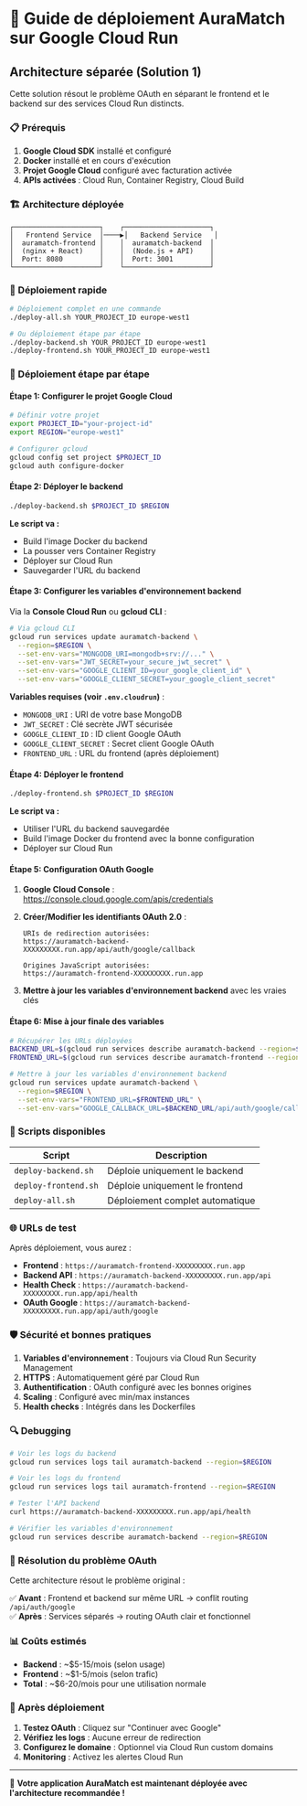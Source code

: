 # 🚀 Guide de déploiement AuraMatch sur Google Cloud Run

## Architecture séparée (Solution 1)

Cette solution résout le problème OAuth en séparant le frontend et le backend sur des services Cloud Run distincts.

### 📋 Prérequis

1. **Google Cloud SDK** installé et configuré
2. **Docker** installé et en cours d'exécution
3. **Projet Google Cloud** configuré avec facturation activée
4. **APIs activées** : Cloud Run, Container Registry, Cloud Build

### 🏗️ Architecture déployée

```
┌─────────────────────┐    ┌─────────────────────┐
│   Frontend Service  │────▶│   Backend Service   │
│  auramatch-frontend │    │  auramatch-backend  │
│  (nginx + React)    │    │  (Node.js + API)    │
│  Port: 8080         │    │  Port: 3001         │
└─────────────────────┘    └─────────────────────┘
```

### 🚀 Déploiement rapide

```bash
# Déploiement complet en une commande
./deploy-all.sh YOUR_PROJECT_ID europe-west1

# Ou déploiement étape par étape
./deploy-backend.sh YOUR_PROJECT_ID europe-west1
./deploy-frontend.sh YOUR_PROJECT_ID europe-west1
```

### 📝 Déploiement étape par étape

#### Étape 1: Configurer le projet Google Cloud

```bash
# Définir votre projet
export PROJECT_ID="your-project-id"
export REGION="europe-west1"

# Configurer gcloud
gcloud config set project $PROJECT_ID
gcloud auth configure-docker
```

#### Étape 2: Déployer le backend

```bash
./deploy-backend.sh $PROJECT_ID $REGION
```

**Le script va :**
- Build l'image Docker du backend
- La pousser vers Container Registry
- Déployer sur Cloud Run
- Sauvegarder l'URL du backend

#### Étape 3: Configurer les variables d'environnement backend

Via la **Console Cloud Run** ou **gcloud CLI** :

```bash
# Via gcloud CLI
gcloud run services update auramatch-backend \
  --region=$REGION \
  --set-env-vars="MONGODB_URI=mongodb+srv://..." \
  --set-env-vars="JWT_SECRET=your_secure_jwt_secret" \
  --set-env-vars="GOOGLE_CLIENT_ID=your_google_client_id" \
  --set-env-vars="GOOGLE_CLIENT_SECRET=your_google_client_secret"
```

**Variables requises (voir `.env.cloudrun`)** :
- `MONGODB_URI` : URI de votre base MongoDB
- `JWT_SECRET` : Clé secrète JWT sécurisée
- `GOOGLE_CLIENT_ID` : ID client Google OAuth
- `GOOGLE_CLIENT_SECRET` : Secret client Google OAuth
- `FRONTEND_URL` : URL du frontend (après déploiement)

#### Étape 4: Déployer le frontend

```bash
./deploy-frontend.sh $PROJECT_ID $REGION
```

**Le script va :**
- Utiliser l'URL du backend sauvegardée
- Build l'image Docker du frontend avec la bonne configuration
- Déployer sur Cloud Run

#### Étape 5: Configuration OAuth Google

1. **Google Cloud Console** : https://console.cloud.google.com/apis/credentials
2. **Créer/Modifier les identifiants OAuth 2.0** :
   
   ```
   URIs de redirection autorisées:
   https://auramatch-backend-XXXXXXXXX.run.app/api/auth/google/callback
   
   Origines JavaScript autorisées:
   https://auramatch-frontend-XXXXXXXXX.run.app
   ```

3. **Mettre à jour les variables d'environnement backend** avec les vraies clés

#### Étape 6: Mise à jour finale des variables

```bash
# Récupérer les URLs déployées
BACKEND_URL=$(gcloud run services describe auramatch-backend --region=$REGION --format="value(status.url)")
FRONTEND_URL=$(gcloud run services describe auramatch-frontend --region=$REGION --format="value(status.url)")

# Mettre à jour les variables d'environnement backend
gcloud run services update auramatch-backend \
  --region=$REGION \
  --set-env-vars="FRONTEND_URL=$FRONTEND_URL" \
  --set-env-vars="GOOGLE_CALLBACK_URL=$BACKEND_URL/api/auth/google/callback"
```

### 🔧 Scripts disponibles

| Script | Description |
|--------|-------------|
| `deploy-backend.sh` | Déploie uniquement le backend |
| `deploy-frontend.sh` | Déploie uniquement le frontend |
| `deploy-all.sh` | Déploiement complet automatique |

### 🌐 URLs de test

Après déploiement, vous aurez :

- **Frontend** : `https://auramatch-frontend-XXXXXXXXX.run.app`
- **Backend API** : `https://auramatch-backend-XXXXXXXXX.run.app/api`
- **Health Check** : `https://auramatch-backend-XXXXXXXXX.run.app/api/health`
- **OAuth Google** : `https://auramatch-backend-XXXXXXXXX.run.app/api/auth/google`

### 🛡️ Sécurité et bonnes pratiques

1. **Variables d'environnement** : Toujours via Cloud Run Security Management
2. **HTTPS** : Automatiquement géré par Cloud Run
3. **Authentification** : OAuth configuré avec les bonnes origines
4. **Scaling** : Configuré avec min/max instances
5. **Health checks** : Intégrés dans les Dockerfiles

### 🔍 Debugging

```bash
# Voir les logs du backend
gcloud run services logs tail auramatch-backend --region=$REGION

# Voir les logs du frontend
gcloud run services logs tail auramatch-frontend --region=$REGION

# Tester l'API backend
curl https://auramatch-backend-XXXXXXXXX.run.app/api/health

# Vérifier les variables d'environnement
gcloud run services describe auramatch-backend --region=$REGION
```

### 🎯 Résolution du problème OAuth

Cette architecture résout le problème original :

✅ **Avant** : Frontend et backend sur même URL → conflit routing `/api/auth/google`  
✅ **Après** : Services séparés → routing OAuth clair et fonctionnel

### 📊 Coûts estimés

- **Backend** : ~$5-15/mois (selon usage)
- **Frontend** : ~$1-5/mois (selon trafic)
- **Total** : ~$6-20/mois pour une utilisation normale

### 🚨 Après déploiement

1. **Testez OAuth** : Cliquez sur "Continuer avec Google"
2. **Vérifiez les logs** : Aucune erreur de redirection
3. **Configurez le domaine** : Optionnel via Cloud Run custom domains
4. **Monitoring** : Activez les alertes Cloud Run

---

🎉 **Votre application AuraMatch est maintenant déployée avec l'architecture recommandée !**